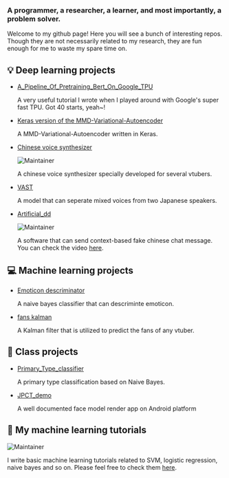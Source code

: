 ### A programmer, a researcher, a learner, and most importantly, a problem solver.

Welcome to my github page! Here you will see a bunch of interesting repos. Though they are not necessarily related to my research, they are fun enough for me to waste my spare time on.

## 💡 Deep learning projects

- [A_Pipeline_Of_Pretraining_Bert_On_Google_TPU](https://github.com/pren1/A_Pipeline_Of_Pretraining_Bert_On_Google_TPU)

  A very useful tutorial I wrote when I played around with Google's super fast TPU. Got 40 starts, yeah~!

- [Keras version of the MMD-Variational-Autoencoder](https://github.com/pren1/keras-MMD-Variational-Autoencoder)
  
  A MMD-Variational-Autoencoder written in Keras.
- [Chinese voice synthesizer](https://www.bilibili.com/video/BV1fS4y1k7C3/)
  
  ![Maintainer](https://img.shields.io/badge/Chinese-only-blue)
  
  A chinese voice synthesizer specially developed for several vtubers. 
- [VAST](https://github.com/pren1/VAST)
  
  A model that can seperate mixed voices from two Japanese speakers.   
- [Artificial_dd](https://github.com/pren1/Artificial_dd)
  
  ![Maintainer](https://img.shields.io/badge/Chinese-only-blue)
  
  A software that can send context-based fake chinese chat message. You can check the video [here](https://www.bilibili.com/video/BV17J411n7Lx/). 

## 💻 Machine learning projects

- [Emoticon descriminator](https://github.com/pren1/Fast_naive_bayes)
  
  A naive bayes classifier that can descriminte emoticon.

- [fans kalman](https://github.com/pren1/fans_kalman)
  
  A Kalman filter that is utilized to predict the fans of any vtuber.
## 📖 Class projects
- [Primary_Type_classifier](https://github.com/pren1/naive_bayes)

  A primary type classification based on Naive Bayes.

- [JPCT_demo](https://github.com/pren1/JPCT_demo)

  A well documented face model render app on Android platform

## 🌟 My machine learning tutorials

![Maintainer](https://img.shields.io/badge/Chinese-only-blue)

I write basic machine learning tutorials related to SVM, logistic regression, naive bayes and so on. Please feel free to check them [here](https://www.bilibili.com/read/readlist/rl619919).
